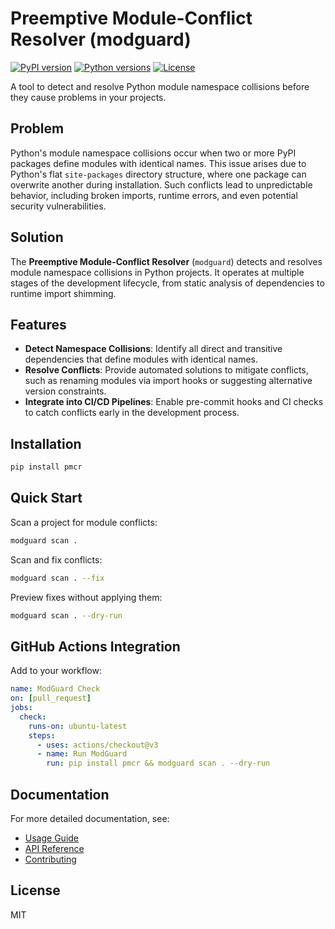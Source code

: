 # Preemptive Module-Conflict Resolver (modguard)

[![PyPI version](https://img.shields.io/pypi/v/pmcr.svg)](https://pypi.org/project/pmcr/)
[![Python versions](https://img.shields.io/pypi/pyversions/pmcr.svg)](https://pypi.org/project/pmcr/)
[![License](https://img.shields.io/pypi/l/pmcr.svg)](https://github.com/yourusername/pmcr/blob/main/LICENSE)

A tool to detect and resolve Python module namespace collisions before they cause problems in your projects.

## Problem

Python's module namespace collisions occur when two or more PyPI packages define modules with identical names. This issue arises due to Python's flat `site-packages` directory structure, where one package can overwrite another during installation. Such conflicts lead to unpredictable behavior, including broken imports, runtime errors, and even potential security vulnerabilities.

## Solution

The **Preemptive Module-Conflict Resolver** (`modguard`) detects and resolves module namespace collisions in Python projects. It operates at multiple stages of the development lifecycle, from static analysis of dependencies to runtime import shimming.

## Features

- **Detect Namespace Collisions**: Identify all direct and transitive dependencies that define modules with identical names.
- **Resolve Conflicts**: Provide automated solutions to mitigate conflicts, such as renaming modules via import hooks or suggesting alternative version constraints.
- **Integrate into CI/CD Pipelines**: Enable pre-commit hooks and CI checks to catch conflicts early in the development process.

## Installation

```bash
pip install pmcr
```

## Quick Start

Scan a project for module conflicts:

```bash
modguard scan .
```

Scan and fix conflicts:

```bash
modguard scan . --fix
```

Preview fixes without applying them:

```bash
modguard scan . --dry-run
```

## GitHub Actions Integration

Add to your workflow:

```yaml
name: ModGuard Check
on: [pull_request]
jobs:
  check:
    runs-on: ubuntu-latest
    steps:
      - uses: actions/checkout@v3
      - name: Run ModGuard
        run: pip install pmcr && modguard scan . --dry-run
```

## Documentation

For more detailed documentation, see:
- [Usage Guide](https://github.com/yourusername/pmcr/blob/main/docs/usage.md)
- [API Reference](https://github.com/yourusername/pmcr/blob/main/docs/api.md)
- [Contributing](https://github.com/yourusername/pmcr/blob/main/docs/contributing.md)

## License

MIT